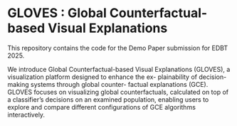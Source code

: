 # GLOVES : Global Counterfactual-based Visual Explanations
This repository contains the code for the Demo Paper submission for EDBT 2025.

We introduce Global Counterfactual-based Visual Explanations
(GLOVES), a visualization platform designed to enhance the ex-
plainability of decision-making systems through global counter-
factual explanations (GCE). GLOVES focuses on visualizing global
counterfactuals, calculated on top of a classifier’s decisions on an
examined population, enabling users to explore and compare different configurations of GCE algorithms interactively.
